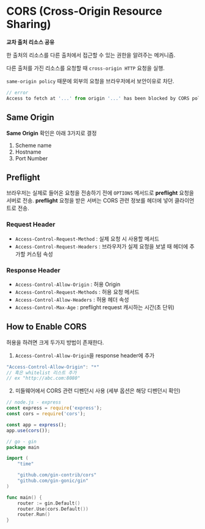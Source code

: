 # CORS (Cross-Origin Resource Sharing)
**교차 출처 리소스 공유**

한 출처의 리소스를 다른 출처에서 접근할 수 있는 권한을 알려주는 메커니즘.

다른 출처를 가진 리소스를 요청할 때 `cross-origin HTTP` 요청을 실행.

`same-origin policy` 때문에 외부의 요청을 브라우저에서 보안이유로 차단.

```js
// error
Access to fetch at '...' from origin '...' has been blocked by CORS policy: No 'Access-Control-Allow-Origin' header is present on the requested resource. If an opaque response serves your needs, set the request's mode to 'no-cors' to fetch the resource with CORS disabled.
```

## Same Origin
**Same Origin** 확인은 아래 3가지로 결정
1. Scheme name
2. Hostname
3. Port Number

## Preflight
브라우저는 실제로 들어온 요청을 전송하기 전에 `OPTIONS` 메서드로 **preflight** 요청을 서버로 전송.
**preflight** 요청을 받은 서버는 CORS 관련 정보를 헤더에 넣어 클라이언트로 전송.

### Request Header
- `Access-Control-Request-Method` : 실제 요청 시 사용할 메서드
- `Access-Control-Request-Headers` : 브라우저가 실제 요청을 보낼 때 헤더에 추가할 커스텀 속성

### Response Header
- `Access-Control-Allow-Origin` : 허용 Origin
- `Access-Control-Request-Methods` : 허용 요청 메서드
- `Access-Control-Allow-Headers` : 허용 헤더 속성
- `Access-Control-Max-Age` : preflight request 캐시하는 시간(초 단위)

## How to Enable CORS
허용을 하려면 크게 두가지 방법이 존재한다.
1. `Access-Control-Allow-Origin`을 response header에 추가
```js
"Access-Control-Allow-Origin": "*"
// 혹은 whitelist 리스트 추가
// ex "http://abc.com:8080"
```

2. 미들웨어에서 CORS 관련 디펜던시 사용 (세부 옵션은 해당 디펜던시 확인)
```js
// node.js - express
const express = require('express');
const cors = require('cors');

const app = express();
app.use(cors());
```
```go
// go - gin
package main

import (
    "time"

    "github.com/gin-contrib/cors"
    "github.com/gin-gonic/gin"
)

func main() {
	router := gin.Default()
	router.Use(cors.Default())
	router.Run()
}
```
